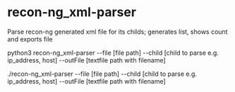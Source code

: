 # recon-ng_xml-parser
Parse recon-ng generated xml file for its childs; generates list, shows count and exports file

python3 recon-ng_xml-parser --file [file path] --child [child to parse e.g. ip_address, host] --outFile [textfile path with filename]

./recon-ng_xml-parser --file [file path] --child [child to parse e.g. ip_address, host] --outFile [textfile path with filename]
